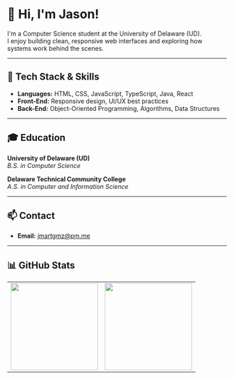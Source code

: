 # 👋 Hi, I'm Jason!

I'm a Computer Science student at the University of Delaware (UD).  
I enjoy building clean, responsive web interfaces and exploring how systems work behind the scenes.

---

## 🧠 Tech Stack & Skills
- **Languages:** HTML, CSS, JavaScript, TypeScript, Java, React  
- **Front-End:** Responsive design, UI/UX best practices  
- **Back-End:** Object-Oriented Programming, Algorithms, Data Structures  

---

## 🎓 Education
**University of Delaware (UD)**  
_B.S. in Computer Science_

**Delaware Technical Community College**  
_A.S. in Computer and Information Science_

---

## 📫 Contact
- **Email:** [jmartgmz@pm.me](mailto:jmartgmz@pm.me)

---

## 📊 GitHub Stats
<table align="center">
  <tr>
    <td>
      <a href="https://github.com/jmartgmz">
        <img
          height="200"
          src="https://github-readme-stats.vercel.app/api?username=jmartgmz&show_icons=true&count_private=true&include_all_commits=true&theme=transparent&hide_border=true"
        />
      </a>
    </td>
    <td>
      <a href="https://github.com/jmartgmz">
        <img
          height="200"
          src="https://github-readme-stats.vercel.app/api/top-langs?username=jmartgmz&layout=compact&langs_count=8&card_width=320&theme=transparent&hide_border=true"
        />
      </a>
    </td>
  </tr>
</table>


